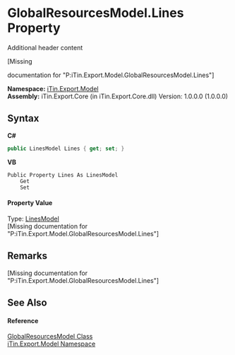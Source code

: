 # GlobalResourcesModel.Lines Property 
Additional header content 

\[Missing <summary> documentation for "P:iTin.Export.Model.GlobalResourcesModel.Lines"\]

**Namespace:**&nbsp;<a href="ef57ffcc-e95e-b212-5a46-9aa6f5a3511f">iTin.Export.Model</a><br />**Assembly:**&nbsp;iTin.Export.Core (in iTin.Export.Core.dll) Version: 1.0.0.0 (1.0.0.0)

## Syntax

**C#**<br />
``` C#
public LinesModel Lines { get; set; }
```

**VB**<br />
``` VB
Public Property Lines As LinesModel
	Get
	Set
```


#### Property Value
Type: <a href="123d986f-25fc-2080-3ace-3716c333d016">LinesModel</a><br />\[Missing <value> documentation for "P:iTin.Export.Model.GlobalResourcesModel.Lines"\]

## Remarks
\[Missing <remarks> documentation for "P:iTin.Export.Model.GlobalResourcesModel.Lines"\]

## See Also


#### Reference
<a href="e1dfde3f-9004-9952-67e4-86a67fb18e84">GlobalResourcesModel Class</a><br /><a href="ef57ffcc-e95e-b212-5a46-9aa6f5a3511f">iTin.Export.Model Namespace</a><br />